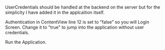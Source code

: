 UserCredentials should be handled at the backend on the server but for the simplicity I have added it in the applcaition itself.

Authentication in ContentView line 12 is set to "false" so you will Login Screen.
Change it to "true" to jump into the application without user credentials.

Run the Application.
